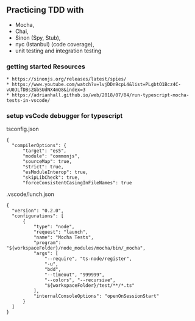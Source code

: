## Practicing TDD with
- Mocha, 
- Chai, 
- Sinon (Spy, Stub), 
- nyc (Istanbul) (code coverage), 
- unit testing and integration testing

### getting started Resources
    * https://sinonjs.org/releases/latest/spies/
    * https://www.youtube.com/watch?v=lvjDDn9cpL4&list=PLgbtO1Bcz4C-vU0JLfDBsZGbSUdNX4mQ8&index=3
    * https://adrianhall.github.io/web/2018/07/04/run-typescript-mocha-tests-in-vscode/
    
### setup vsCode debugger for typescript
tsconfig.json
```
{
  "compilerOptions": {
      "target": "es5",
      "module": "commonjs",
      "sourceMap": true,
      "strict": true,
      "esModuleInterop": true,
      "skipLibCheck": true,
      "forceConsistentCasingInFileNames": true
```


.vscode/lunch.json
```
{
  "version": "0.2.0",
  "configurations": [
      {
          "type": "node",
          "request": "launch",
          "name": "Mocha Tests",
          "program": "${workspaceFolder}/node_modules/mocha/bin/_mocha",
          "args": [
              "--require", "ts-node/register",
              "-u", 
              "bdd",
              "--timeout", "999999",
              "--colors", "--recursive",
              "${workspaceFolder}/test/**/*.ts"
          ],
          "internalConsoleOptions": "openOnSessionStart"
      }
  ]
}

```
